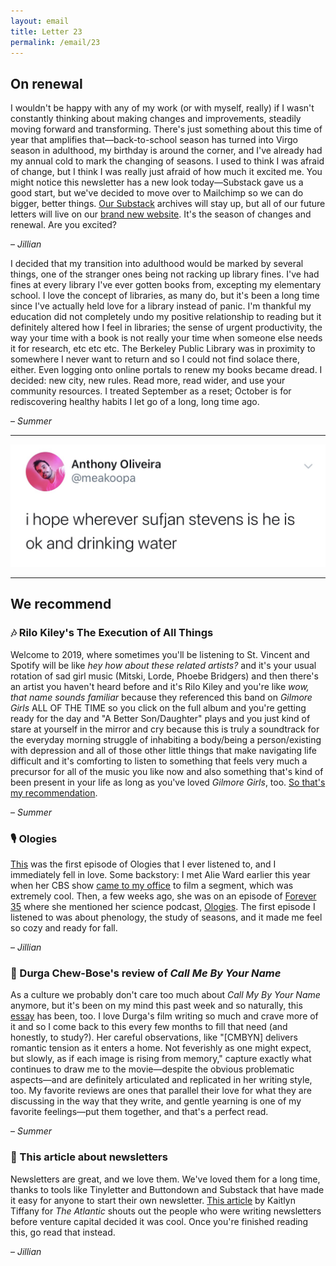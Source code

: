 ```yaml
---
layout: email
title: Letter 23
permalink: /email/23
---
```


## On renewal

I wouldn't be happy with any of my work (or with myself, really) if I wasn't constantly thinking about making changes and improvements, steadily moving forward and transforming. There's just something about this time of year that amplifies that—back-to-school season has turned into Virgo season in adulthood, my birthday is around the corner, and I've already had my annual cold to mark the changing of seasons. I used to think I was afraid of change, but I think I was really just afraid of how much it excited me. You might notice this newsletter has a new look today—Substack gave us a good start, but we've decided to move over to Mailchimp so we can do bigger, better things. [Our Substack](https://letterstosummer.substack.com) archives will stay up, but all of our future letters will live on our [brand new website](https://letterstosummer.com). It's the season of changes and renewal. Are you excited?

– _Jillian_

I decided that my transition into adulthood would be marked by several things, one of the stranger ones being not racking up library fines. I've had fines at every library I've ever gotten books from, excepting my elementary school. I love the concept of libraries, as many do, but it's been a long time since I've actually held love for a library instead of panic. I'm thankful my education did not completely undo my positive relationship to reading but it definitely altered how I feel in libraries; the sense of urgent productivity, the way your time with a book is not really your time when someone else needs it for research, etc etc etc. The Berkeley Public Library was in proximity to somewhere I never want to return and so I could not find solace there, either. Even logging onto online portals to renew my books became dread. I decided: new city, new rules. Read more, read wider, and use your community resources. I treated September as a reset; October is for rediscovering healthy habits I let go of a long, long time ago.

– _Summer_

<hr>

<a href="https://twitter.com/meakoopa/status/1180581344692166657?ref_src=twsrc%5Etfw">![tweet: "i hope wherever sufjan stevens is he is ok and drinking water" by Anthony Oliveira @meakoopa](/assets/images/tweets/23.jpg)</a>

<hr>

## We recommend

### 🎶 Rilo Kiley's The Execution of All Things  

Welcome to 2019, where sometimes you'll be listening to St. Vincent and Spotify will be like *hey how about these related artists?* and it's your usual rotation of sad girl music (Mitski, Lorde, Phoebe Bridgers) and then there's an artist you haven't heard before and it's Rilo Kiley and you're like *wow, that name sounds familiar* because they referenced this band on *Gilmore Girls* ALL OF THE TIME so you click on the full album and you're getting ready for the day and "A Better Son/Daughter" plays and you just kind of stare at yourself in the mirror and cry because this is truly a soundtrack for the everyday morning struggle of inhabiting a body/being a person/existing with depression and all of those other little things that make navigating life difficult and it's comforting to listen to something that feels very much a precursor for all of the music you like now and also something that's kind of been present in your life as long as you've loved *Gilmore Girls*, too. [So that's my recommendation](https://open.spotify.com/album/23EqcK0ZR1ravQaEsGpQyH).

– _Summer_

### 🎙️ Ologies

[This](https://www.alieward.com/ologies/phenology) was the first episode of Ologies that I ever listened to, and I immediately fell in love. Some backstory: I met Alie Ward earlier this year when her CBS show [came to my office](https://blog.lickability.com/we-were-on-tv-281910f4b3b6) to film a segment, which was extremely cool. Then, a few weeks ago, she was on an episode of [Forever 35](https://forever35podcast.com/home/2019/9/26/episode-91-alie-ward) where she mentioned her science podcast, [Ologies](https://www.alieward.com/ologies). The first episode I listened to was about phenology, the study of seasons, and it made me feel so cozy and ready for fall.

– *Jillian*

### 📝 Durga Chew-Bose's review of *Call Me By Your Name*

As a culture we probably don't care too much about *Call My By Your Name* anymore, but it's been on my mind this past week and so naturally, this [essay](https://www.ssense.com/en-us/editorial/culture/first-impressions-luca-guadagninos-call-me-by-your-name) has been, too. I love Durga's film writing so much and crave more of it and so I come back to this every few months to fill that need (and honestly, to study?). Her careful observations, like "[CMBYN] delivers romantic tension as it enters a home. Not feverishly as one might expect, but slowly, as if each image is rising from memory," capture exactly what continues to draw me to the movie—despite the obvious problematic aspects—and are definitely articulated and replicated in her writing style, too. My favorite reviews are ones that parallel their love for what they are discussing in the way that they write, and gentle yearning is one of my favorite feelings—put them together, and that's a perfect read.

– *Summer*

### 📝 This article about newsletters

Newsletters are great, and we love them. We've loved them for a long time, thanks to tools like Tinyletter and Buttondown and Substack that have made it easy for anyone to start their own newsletter. [This article](https://www.theatlantic.com/technology/archive/2019/10/substack-revue-email-newsletter-startups-tinyletter/599557/) by Kaitlyn Tiffany for *The Atlantic* shouts out the people who were writing newsletters before venture capital decided it was cool. Once you're finished reading this, go read that instead.

– *Jillian*
